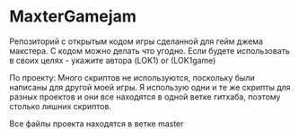 # MaxterGamejam
Репозиторий с открытым кодом игры сделанной для гейм джема макстера. С кодом можно делать что угодно. Если будете использовать в своих целях - укажите автора (LOK1) or (LOK1game)


По проекту:
Много скриптов не используются, поскольку были написаны для другой моей игры. Я использую одни и те же скрипты для разных проектов и они все находятся в одной ветке гитхаба,
поэтому столько лишних скриптов.

Все файлы проекта находятся в ветке master
